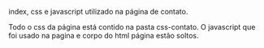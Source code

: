 index, css e javascript utilizado na página de contato.

Todo o css da página está contido na pasta css-contato.
O javascript que foi usado na pagina e corpo do html página estão soltos.
